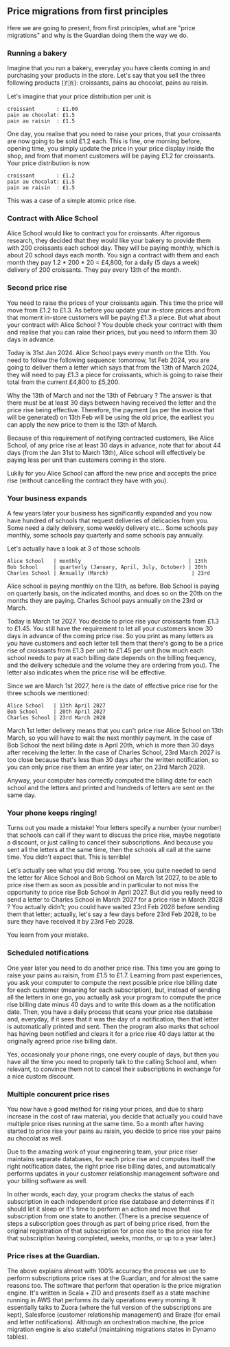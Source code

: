 ## Price migrations from first principles

Here we are going to present, from first principles, what are "price migrations" and why is the Guardian doing them the way we do.

### Running a bakery

Imagine that you run a bakery, everyday you have clients coming in and purchasing your products in the store. Let's say that you sell the three following products (🇫🇷): croissants, pains au chocolat, pains au raisin.

Let's imagine that your price distribution per unit is

```
croissant       : £1.00
pain au chocolat: £1.5
pain au raisin  : £1.5
```

One day, you realise that you need to raise your prices, that your croissants are now going to be sold £1.2 each. This is fine, one morning before, opening time, you simply update the price in your price display inside the shop, and from that moment customers will be paying £1.2 for croissants. Your price distribution is now

```
croissant       : £1.2
pain au chocolat: £1.5
pain au raisin  : £1.5
```

This was a case of a simple atomic price rise.

### Contract with Alice School

Alice School would like to contract you for croissants. After rigorous research, they decided that they would like your bakery to provide them with 200 croissants each school day. They will be paying monthly, which is about 20 school days each month. You sign a contract with them and each month they pay 1.2 * 200 * 20 = £4,800, for a daily (5 days a week) delivery of 200 croissants. They pay every 13th of the month. 

### Second price rise

You need to raise the prices of your croissants again. This time the price will move from £1.2 to £1.3. As before you update your in-store prices and from that moment in-store customers will be paying £1.3 a piece. But what about your contract with Alice School ? You double check your contract with them and realise that you can raise their prices, but you need to inform them 30 days in advance. 

Today is 31st Jan 2024. Alice School pays every month on the 13th. You need to follow the following sequence: tomorrow, 1st Feb 2024, you are going to deliver them a letter which says that from the 13th of March 2024, they will need to pay £1.3 a piece for croissants, which is going to raise their total from the current £4,800 to £5,200. 

Why the 13th of March and not the 13th of February ? The answer is that there must be at least 30 days between having received the letter and the price rise being effective. Therefore, the payment (as per the invoice that will be generated) on 13th Feb will be using the old price, the earliest you can apply the new price to them is the 13th of March.

Because of this requirement of notifying contracted customers, like Alice School, of any price rise at least 30 days in advance, note that for about 44 days (from the Jan 31st to March 13th), Alice school will effectively be paying less per unit than customers coming in the store.

Lukily for you Alice School can afford the new price and accepts the price rise (without cancelling the contract they have with you). 

### Your business expands

A few years later your business has significantly expanded and you now have hundred of schools that request deliveries of delicacies from you. Some need a daily delivery, some weekly delivery etc... Some schools pay monthly, some schools pay quarterly and some schools pay annually.

Let's actually have a look at 3 of those schools

```
Alice School   | monthly                                   | 13th
Bob School     | quarterly (January, April, July, October) | 20th
Charles School | Annually (March)                           | 23rd 
```

Alice school is paying monthly on the 13th, as before. Bob School is paying on quarterly basis, on the indicated months, and does so on the 20th on the months they are paying. Charles School pays annually on the 23rd or March.

Today is March 1st 2027. You decide to price rise your croissants from £1.3 to £1.45. You still have the requirement to let all your customers know 30 days in advance of the coming price rise. So you print as many letters as you have customers and each letter tell them that there's going to be a price rise of croissants from £1.3 per unit to £1.45 per unit (how much each school needs to pay at each billing date depends on the billing frequency, and the delivery schedule and the volume they are ordering from you). The letter also indicates when the price rise will be effective. 

Since we are March 1st 2027, here is the date of effective price rise for the three schools we mentioned:

```
Alice School   | 13th April 2027
Bob School     | 20th April 2027
Charles School | 23rd March 2028
```

March 1st letter delivery means that you can't price rise Alice School on 13th March, so you will have to wait the next monthly payment. In the case of Bob School the next billing date is April 20th, which is more than 30 days after receiving the letter. In the case of Charles School, 23rd March 2027 is too close because that's less than 30 days after the written notification, so you can only price rise them an entire year later, on 23rd March 2028.

Anyway, your computer has correctly computed the billing date for each school and the letters and printed and hundreds of letters are sent on the same day.

### Your phone keeps ringing!

Turns out you made a mistake! Your letters specify a number (your number) that schools can call if they want to discuss the price rise, maybe negotiate a discount, or just calling to cancel their subscriptions. And because you sent all the letters at the same time, then the schools all call at the same time. You didn't expect that. This is terrible!

Let's actually see what you did wrong. You see, you quite needed to send the letter for Alice School and Bob School on March 1st 2027, to be able to price rise them as soon as possible and in particular to not miss the opportunity to price rise Bob School in April 2027. But did you really need to send a letter to Charles School in March 2027 for a price rise in March 2028 ? You actually didn't; you could have waited 23rd Feb 2028 before sending them that letter; actually, let's say a few days before 23rd Feb 2028, to be sure they have received it by 23rd Feb 2028.

You learn from your mistake.

### Scheduled notifications

One year later you need to do another price rise. This time you are going to raise your pains au raisin, from £1.5 to £1.7. Learning from past experiences, you ask your computer to compute the next possible price rise billing date for each customer (meaning for each subscription), but, instead of sending all the letters in one go, you actually ask your program to compute the price rise billing date minus 40 days and to write this down as a the notification date. Then, you have a daily process that scans your price rise database and, everyday, if it sees that it was the day of a notification, then that letter is automatically printed and sent. Then the program also marks that school has having been notified and clears it for a price rise 40 days latter at the originally agreed price rise billing date.

Yes, occasionaly your phone rings, one every couple of days, but then you have all the time you need to properly talk to the calling School and, when relevant, to convince them not to cancel their subscriptions in exchange for a nice custom discount.

### Multiple concurent price rises

You now have a good method for rising your prices, and due to sharp increase in the cost of raw material, you decide that actually you could have multiple price rises running at the same time. So a month after having started to price rise your pains au raisin, you decide to price rise your pains au chocolat as well. 

Due to the amazing work of your engineering team, your price riser maintains separate databases, for each price rise and computes itself the right notification dates, the right price rise billing dates, and automatically performs updates in your customer relationship management software and your billing software as well.

In other words, each day, your program checks the status of each subscription in each independent price rise database and determines if it should let it sleep or it's time to perform an action and move that subscription from one state to another. (There is a precise sequence of steps a subscription goes through as part of being price rised, from the original registration of that subscription for price rise to the price rise for that subscription having completed, weeks, months, or up to a year later.)


### Price rises at the Guardian. 

The above explains almost with 100% accuracy the process we use to perform subscriptions price rises at the Guardian, and for almost the same reasons too. The software that perform that operation is the price migration engine. It's written in Scala + ZIO and presents itself as a state machine running in AWS that performs its daily operations every morning. It essentially talks to Zuora (where the full version of the subscriptions are kept), Salesforce (customer relationship management) and Braze (for email and letter notifications). Although an orchestration machine, the price migration engine is also stateful (maintaining migrations states in Dynamo tables).
